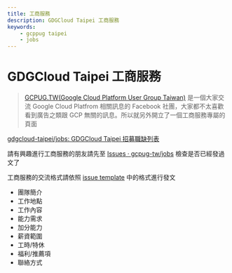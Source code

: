 ```yaml
---
title: 工商服務
description: GDGCloud Taipei 工商服務
keywords:
    - gcppug taipei
    - jobs
---
```


# GDGCloud Taipei 工商服務

> [GCPUG.TW(Google Cloud Platform User Group Taiwan)](https://www.facebook.com/groups/GCPUG.TW/?ref=bookmarks) 是一個大家交流 Google Cloud Platfrom 相關訊息的 Facebook 社團，大家都不太喜歡看到廣告之類跟 GCP 無關的訊息。所以就另外開立了一個工商服務專屬的頁面

[gdgcloud-taipei/jobs: GDGCloud Taipei 招募職缺列表](https://github.com/gdgcloud-taipei/jobs)

請有興趣進行工商服務的朋友請先至 [Issues · gcpug-tw/jobs](https://github.com/gdgcloud-taipei/jobs/issues) 檢查是否已經發過文了

工商服務的交流格式請依照 [issue template](https://github.com/gdgcloud-taipei/jobs/blob/master/.github/ISSUE_TEMPLATE.md) 中的格式進行發文

- 團隊簡介
- 工作地點
- 工作內容
- 能力需求
- 加分能力
- 薪資範圍
- 工時/特休
- 福利/推薦項
- 聯絡方式